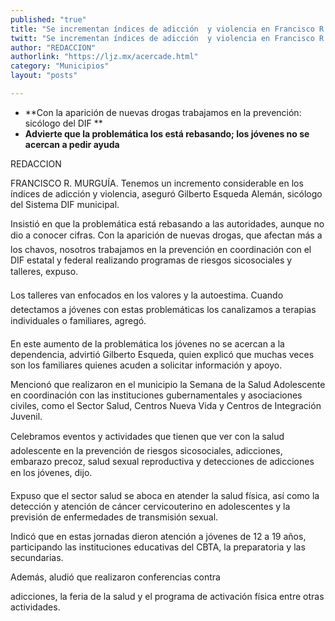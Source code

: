 ```yaml
---
published: "true"
title: "Se incrementan índices de adicción  y violencia en Francisco R. Murguía "
twitt: "Se incrementan índices de adicción  y violencia en Francisco R. Murguía "
author: "REDACCION"
authorlink: "https://ljz.mx/acercade.html"
category: "Municipios"
layout: "posts"

---
```


*   **Con la aparición de nuevas drogas trabajamos en la prevención: sicólogo del DIF **
*   **Advierte que la problemática los está rebasando; los jóvenes no se acercan a pedir ayuda**


  REDACCION



  FRANCISCO R. MURGUÍA. Tenemos un incremento considerable en los índices de adicción y violencia, aseguró Gilberto Esqueda Alemán, sicólogo del Sistema DIF municipal.



  Insistió en que la problemática está rebasando a las autoridades, aunque no dio a conocer cifras. Con la aparición de nuevas drogas, que afectan más a los chavos, nosotros trabajamos en la prevención en coordinación con el DIF estatal y federal realizando programas de riesgos sicosociales y talleres, expuso.



  Los talleres van enfocados en los valores y la autoestima. Cuando detectamos a jóvenes con estas problemáticas los canalizamos a terapias individuales o familiares, agregó.



  En este aumento de la problemática los jóvenes no se acercan a la dependencia, advirtió Gilberto Esqueda, quien explicó que muchas veces son los familiares quienes acuden a solicitar información y apoyo.



  Mencionó que realizaron en el municipio la Semana de la Salud Adolescente en coordinación con las instituciones gubernamentales y asociaciones civiles, como el Sector Salud, Centros Nueva Vida y Centros de Integración Juvenil.



  Celebramos eventos y actividades que tienen que ver con la salud adolescente en la prevención de riesgos sicosociales, adicciones, embarazo precoz, salud sexual reproductiva y detecciones de adicciones en los jóvenes, dijo.



  Expuso que el sector salud se aboca en atender la salud física, así como la detección y atención de cáncer cervicouterino en adolescentes y la previsión de enfermedades de transmisión sexual.



  Indicó que en estas jornadas dieron atención a jóvenes de 12 a 19 años, participando las instituciones educativas del CBTA, la preparatoria y las secundarias.



  Además, aludió que realizaron conferencias contra



  adicciones, la feria de la salud y el programa de activación física entre otras actividades.

